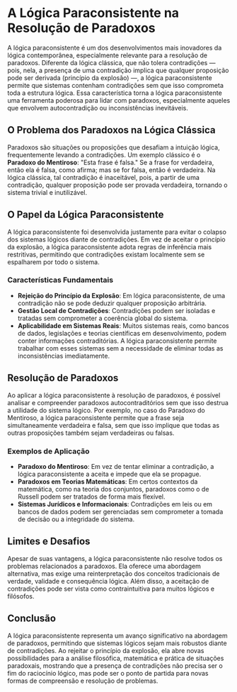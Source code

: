 # A Lógica Paraconsistente na Resolução de Paradoxos

A lógica paraconsistente é um dos desenvolvimentos mais inovadores da lógica contemporânea, especialmente relevante para a resolução de paradoxos. Diferente da lógica clássica, que não tolera contradições — pois, nela, a presença de uma contradição implica que qualquer proposição pode ser derivada (princípio da explosão) —, a lógica paraconsistente permite que sistemas contenham contradições sem que isso comprometa toda a estrutura lógica. Essa característica torna a lógica paraconsistente uma ferramenta poderosa para lidar com paradoxos, especialmente aqueles que envolvem autocontradição ou inconsistências inevitáveis.

## O Problema dos Paradoxos na Lógica Clássica

Paradoxos são situações ou proposições que desafiam a intuição lógica, frequentemente levando a contradições. Um exemplo clássico é o **Paradoxo do Mentiroso**: "Esta frase é falsa." Se a frase for verdadeira, então ela é falsa, como afirma; mas se for falsa, então é verdadeira. Na lógica clássica, tal contradição é inaceitável, pois, a partir de uma contradição, qualquer proposição pode ser provada verdadeira, tornando o sistema trivial e inutilizável.

## O Papel da Lógica Paraconsistente

A lógica paraconsistente foi desenvolvida justamente para evitar o colapso dos sistemas lógicos diante de contradições. Em vez de aceitar o princípio da explosão, a lógica paraconsistente adota regras de inferência mais restritivas, permitindo que contradições existam localmente sem se espalharem por todo o sistema.

### Características Fundamentais

- **Rejeição do Princípio da Explosão**: Em lógica paraconsistente, de uma contradição não se pode deduzir qualquer proposição arbitrária.
- **Gestão Local de Contradições**: Contradições podem ser isoladas e tratadas sem comprometer a coerência global do sistema.
- **Aplicabilidade em Sistemas Reais**: Muitos sistemas reais, como bancos de dados, legislações e teorias científicas em desenvolvimento, podem conter informações contraditórias. A lógica paraconsistente permite trabalhar com esses sistemas sem a necessidade de eliminar todas as inconsistências imediatamente.

## Resolução de Paradoxos

Ao aplicar a lógica paraconsistente à resolução de paradoxos, é possível analisar e compreender paradoxos autocontraditórios sem que isso destrua a utilidade do sistema lógico. Por exemplo, no caso do Paradoxo do Mentiroso, a lógica paraconsistente permite que a frase seja simultaneamente verdadeira e falsa, sem que isso implique que todas as outras proposições também sejam verdadeiras ou falsas.

### Exemplos de Aplicação

- **Paradoxo do Mentiroso**: Em vez de tentar eliminar a contradição, a lógica paraconsistente a aceita e impede que ela se propague.
- **Paradoxos em Teorias Matemáticas**: Em certos contextos da matemática, como na teoria dos conjuntos, paradoxos como o de Russell podem ser tratados de forma mais flexível.
- **Sistemas Jurídicos e Informacionais**: Contradições em leis ou em bancos de dados podem ser gerenciadas sem comprometer a tomada de decisão ou a integridade do sistema.

## Limites e Desafios

Apesar de suas vantagens, a lógica paraconsistente não resolve todos os problemas relacionados a paradoxos. Ela oferece uma abordagem alternativa, mas exige uma reinterpretação dos conceitos tradicionais de verdade, validade e consequência lógica. Além disso, a aceitação de contradições pode ser vista como contraintuitiva para muitos lógicos e filósofos.

## Conclusão

A lógica paraconsistente representa um avanço significativo na abordagem de paradoxos, permitindo que sistemas lógicos sejam mais robustos diante de contradições. Ao rejeitar o princípio da explosão, ela abre novas possibilidades para a análise filosófica, matemática e prática de situações paradoxais, mostrando que a presença de contradições não precisa ser o fim do raciocínio lógico, mas pode ser o ponto de partida para novas formas de compreensão e resolução de problemas.